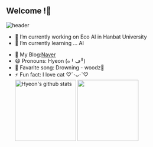 ## Welcome !👋
<!--title-->
![header](https://capsule-render.vercel.app/api?type=wave&color=auto&height=250&section=header&text=Hyeon's%20IT%20World&fontSize=90&theme=radical)
<!--introduce-->
- 🔭 I’m currently working on Eco AI in Hanbat University
- 🌱 I’m currently learning ... AI
<!-- 👯 I’m looking to collaborate on ...
- 🤔 I’m looking for help with ...
- 💬 Ask me about ...
- 📫 How to reach me: ...
-->
- 📰 My Blog:[Naver](https://blog.naver.com/mfireon)
- 😄 Pronouns: Hyeon ​(๑╹ڡ╹)
- 🎼 Favarite song: Drowning - woodz🎵
- ⚡ Fun fact: I love cat ♡´･ᴗ･`♡<br/>
<a href="https://github.com/hyeon0520"><img align="center" style="height:165px" src="https://github-readme-stats.vercel.app/api?username=hyeon0520&show_icons=true&theme=nord&hide_border=true" alt="Hyeon's github stats" /></a>
<a href="https://github.com/hyeon0520"><img align="center" style="height:165px" src="https://github-readme-stats.vercel.app/api/top-langs/?username=hyeon0520&layout=compact&theme=nord&hide_border=true" /></a><br/>
